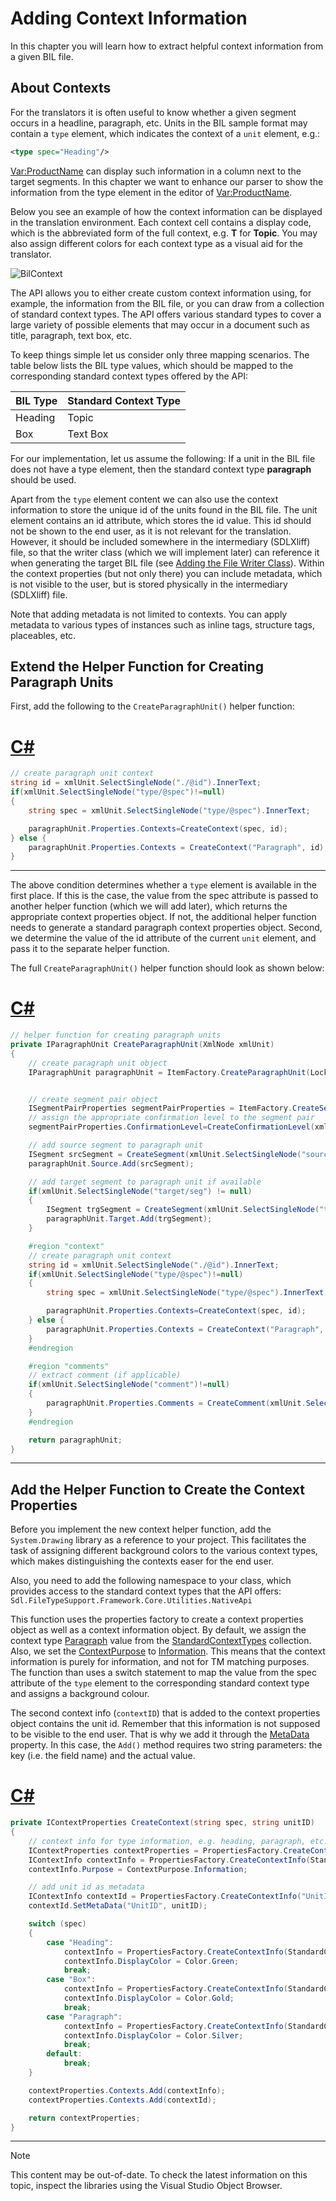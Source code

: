 Adding Context Information
===

In this chapter you will learn how to extract helpful context information from a given BIL file.

About Contexts
--

For the translators it is often useful to know whether a given segment occurs in a headline, paragraph, etc. Units in the BIL sample format may contain a `type` element, which indicates the context of a `unit` element, e.g.:

```xml
<type spec="Heading"/>
```


<Var:ProductName> can display such information in a column next to the target segments. In this chapter we want to enhance our parser to show the information from the type element in the editor of <Var:ProductName>.

Below you see an example of how the context information can be displayed in the translation environment. Each context cell contains a display code, which is the abbreviated form of the full context, e.g. **T** for **Topic**. You may also assign different colors for each context type as a visual aid for the translator.

![BilContext](images/BilContext.jpg)


The API allows you to either create custom context information using, for example, the information from the BIL file, or you can draw from a collection of standard context types. The API offers various standard types to cover a large variety of possible elements that may occur in a document such as title, paragraph, text box, etc.

To keep things simple let us consider only three mapping scenarios. The table below lists the BIL type values, which should be mapped to the corresponding standard context types offered by the API:

| BIL Type	| Standard Context Type |
|-----------|-----------------------|
| Heading	| Topic                 |
| Box	    | Text Box              |

For our implementation, let us assume the following: If a unit in the BIL file does not have a type element, then the standard context type **paragraph** should be used.

Apart from the `type` element content we can also use the context information to store the unique id of the units found in the BIL file. The unit element contains an id attribute, which stores the id value. This id should not be shown to the end user, as it is not relevant for the translation. However, it should be included somewhere in the intermediary (SDLXliff) file, so that the writer class (which we will implement later) can reference it when generating the target BIL file (see [Adding the File Writer Class](adding_the_file_writer_class.md)). Within the context properties (but not only there) you can include metadata, which is not visible to the user, but is stored physically in the intermediary (SDLXliff) file.

Note that adding metadata is not limited to contexts. You can apply metadata to various types of instances such as inline tags, structure tags, placeables, etc.

Extend the Helper Function for Creating Paragraph Units
--

First, add the following to the `CreateParagraphUnit()` helper function:

# [C#](#tab/tabid-1)
```cs
// create paragraph unit context
string id = xmlUnit.SelectSingleNode("./@id").InnerText;
if(xmlUnit.SelectSingleNode("type/@spec")!=null)
{
    string spec = xmlUnit.SelectSingleNode("type/@spec").InnerText;

    paragraphUnit.Properties.Contexts=CreateContext(spec, id);
} else {
    paragraphUnit.Properties.Contexts = CreateContext("Paragraph", id);
}
```
***

The above condition determines whether a `type` element is available in the first place. If this is the case, the value from the spec attribute is passed to another helper function (which we will add later), which returns the appropriate context properties object. If not, the additional helper function needs to generate a standard paragraph context properties object.
Second, we determine the value of the id attribute of the current `unit` element, and pass it to the separate helper function.

The full `CreateParagraphUnit()` helper function should look as shown below:

# [C#](#tab/tabid-2)
```cs
// helper function for creating paragraph units
private IParagraphUnit CreateParagraphUnit(XmlNode xmlUnit)
{
    // create paragraph unit object
    IParagraphUnit paragraphUnit = ItemFactory.CreateParagraphUnit(LockTypeFlags.Unlocked);


    // create segment pair object
    ISegmentPairProperties segmentPairProperties = ItemFactory.CreateSegmentPairProperties();  
    // assign the appropriate confirmation level to the segment pair            
    segmentPairProperties.ConfirmationLevel=CreateConfirmationLevel(xmlUnit.Attributes["status"].Value);

    // add source segment to paragraph unit
    ISegment srcSegment = CreateSegment(xmlUnit.SelectSingleNode("source/seg"), segmentPairProperties);            
    paragraphUnit.Source.Add(srcSegment);

    // add target segment to paragraph unit if available
    if(xmlUnit.SelectSingleNode("target/seg") != null)            
    {
        ISegment trgSegment = CreateSegment(xmlUnit.SelectSingleNode("target/seg"), segmentPairProperties);
        paragraphUnit.Target.Add(trgSegment);
    }

    #region "context"
    // create paragraph unit context
    string id = xmlUnit.SelectSingleNode("./@id").InnerText;
    if(xmlUnit.SelectSingleNode("type/@spec")!=null)
    {
        string spec = xmlUnit.SelectSingleNode("type/@spec").InnerText;

        paragraphUnit.Properties.Contexts=CreateContext(spec, id);
    } else {
        paragraphUnit.Properties.Contexts = CreateContext("Paragraph", id);
    }
    #endregion

    #region "comments"
    // extract comment (if applicable)
    if(xmlUnit.SelectSingleNode("comment")!=null)
    {
        paragraphUnit.Properties.Comments = CreateComment(xmlUnit.SelectSingleNode("comment").InnerText);
    }
    #endregion

    return paragraphUnit;
}
```
***

Add the Helper Function to Create the Context Properties
--

Before you implement the new context helper function, add the `System.Drawing` library as a reference to your project. This facilitates the task of assigning different background colors to the various context types, which makes distinguishing the contexts easer for the end user.

Also, you need to add the following namespace to your class, which provides access to the standard context types that the API offers: `Sdl.FileTypeSupport.Framework.Core.Utilities.NativeApi`

This function uses the properties factory to create a context properties object as well as a context information object. By default, we assign the context type [Paragraph](../../api/filetypesupport/Sdl.FileTypeSupport.Framework.Core.Utilities.NativeApi.StandardContextTypes.yml#Sdl_FileTypeSupport_Framework_Core_Utilities_NativeApi_StandardContextTypes_Paragraph) value from the [StandardContextTypes](../../api/filetypesupport/Sdl.FileTypeSupport.Framework.Core.Utilities.NativeApi.StandardContextTypes.yml) collection. Also, we set the [ContextPurpose](../../api/filetypesupport/Sdl.FileTypeSupport.Framework.NativeApi.ContextPurpose.yml) to [Information](../../api/filetypesupport/Sdl.FileTypeSupport.Framework.NativeApi.ContextPurpose.yml#fields). This means that the context information is purely for information, and not for TM matching purposes. The function than uses a switch statement to map the value from the spec attribute of the `type` element to the corresponding standard context type and assigns a background colour.

The second context info (`contextID`) that is added to the context properties object contains the unit id. Remember that this information is not supposed to be visible to the end user. That is why we add it through the [MetaData](../../api/filetypesupport/Sdl.FileTypeSupport.Framework.NativeApi.IMetaDataContainer.yml#Sdl_FileTypeSupport_Framework_NativeApi_IMetaDataContainer_MetaData) property. In this case, the `Add()` method requires two string parameters: the key (i.e. the field name) and the actual value.

# [C#](#tab/tabid-3)
```cs
private IContextProperties CreateContext(string spec, string unitID)
{
    // context info for type information, e.g. heading, paragraph, etc.
    IContextProperties contextProperties = PropertiesFactory.CreateContextProperties();
    IContextInfo contextInfo = PropertiesFactory.CreateContextInfo(StandardContextTypes.Paragraph);
    contextInfo.Purpose = ContextPurpose.Information;

    // add unit id as metadata
    IContextInfo contextId = PropertiesFactory.CreateContextInfo("UnitId");
    contextId.SetMetaData("UnitID", unitID);

    switch (spec)
    {
        case "Heading":
            contextInfo = PropertiesFactory.CreateContextInfo(StandardContextTypes.Topic);
            contextInfo.DisplayColor = Color.Green;
            break;
        case "Box":
            contextInfo = PropertiesFactory.CreateContextInfo(StandardContextTypes.TextBox);
            contextInfo.DisplayColor = Color.Gold;
            break;
        case "Paragraph":
            contextInfo = PropertiesFactory.CreateContextInfo(StandardContextTypes.Paragraph);
            contextInfo.DisplayColor = Color.Silver;
            break;
        default:
            break;
    }

    contextProperties.Contexts.Add(contextInfo);
    contextProperties.Contexts.Add(contextId);

    return contextProperties;
}
```
***

>[!NOTE]
>
> This content may be out-of-date. To check the latest information on this topic, inspect the libraries using the Visual Studio Object Browser.